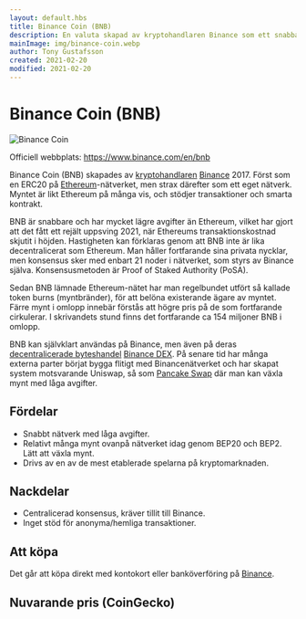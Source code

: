 ```yaml
---
layout: default.hbs
title: Binance Coin (BNB)
description: En valuta skapad av kryptohandlaren Binance som ett snabbare och billigare alternativ till Ethereum. Priset för det är tyvärr tappad decentralicering.
mainImage: img/binance-coin.webp
author: Tony Gustafsson
created: 2021-02-20
modified: 2021-02-20
---
```


# Binance Coin (BNB)

![Binance Coin](/img/binance-coin.webp 'Binance Coin')

Officiell webbplats: https://www.binance.com/en/bnb

Binance Coin (BNB) skapades av [kryptohandlaren](/marknaden/kryptohandlare.html) [Binance](https://www.binance.com) 2017. Först som en ERC20 på [Ethereum](/kryptovalutor/ethereum.html)-nätverket, men strax därefter som ett eget nätverk. Myntet är likt Ethereum på många vis, och stödjer transaktioner och smarta kontrakt.

BNB är snabbare och har mycket lägre avgifter än Ethereum, vilket har gjort att det fått ett rejält uppsving 2021, när Ethereums transaktionskostnad skjutit i höjden. Hastigheten kan förklaras genom att BNB inte är lika decentralicerat som Ethereum. Man håller fortfarande sina privata nycklar, men konsensus sker med enbart 21 noder i nätverket, som styrs av Binance själva. Konsensusmetoden är Proof of Staked Authority (PoSA).

Sedan BNB lämnade Ethereum-nätet har man regelbundet utfört så kallade token burns (myntbränder), för att belöna existerande ägare av myntet. Färre mynt i omlopp innebär förstås att högre pris på de som fortfarande cirkulerar. I skrivandets stund finns det fortfarande ca 154 miljoner BNB i omlopp.

BNB kan självklart användas på Binance, men även på deras [decentralicerade byteshandel](/marknaden/kryptohandlare.html) [Binance DEX](https://www.binance.org). På senare tid har många externa parter börjat bygga flitigt med Binancenätverket och har skapat system motsvarande Uniswap, så som [Pancake Swap](https://exchange.pancakeswap.finance/) där man kan växla mynt med låga avgifter.

## Fördelar

-   Snabbt nätverk med låga avgifter.
-   Relativt många mynt ovanpå nätverket idag genom BEP20 och BEP2. Lätt att växla mynt.
-   Drivs av en av de mest etablerade spelarna på kryptomarknaden.

## Nackdelar

-   Centralicerad konsensus, kräver tillit till Binance.
-   Inget stöd för anonyma/hemliga transaktioner.

## Att köpa

Det går att köpa direkt med kontokort eller banköverföring på [Binance](https://www.binance.com).

## Nuvarande pris (CoinGecko)

<script src="https://widgets.coingecko.com/coingecko-coin-ticker-widget.js"></script>

<coingecko-coin-ticker-widget currency="sek" coin-id="binancecoin" locale="en"></coingecko-coin-ticker-widget>

